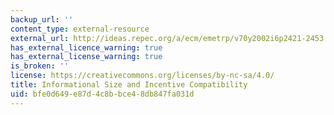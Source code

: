 ```yaml
---
backup_url: ''
content_type: external-resource
external_url: http://ideas.repec.org/a/ecm/emetrp/v70y2002i6p2421-2453.html
has_external_licence_warning: true
has_external_license_warning: true
is_broken: ''
license: https://creativecommons.org/licenses/by-nc-sa/4.0/
title: Informational Size and Incentive Compatibility
uid: bfe0d649-e87d-4c8b-bce4-8db847fa031d
---
```

